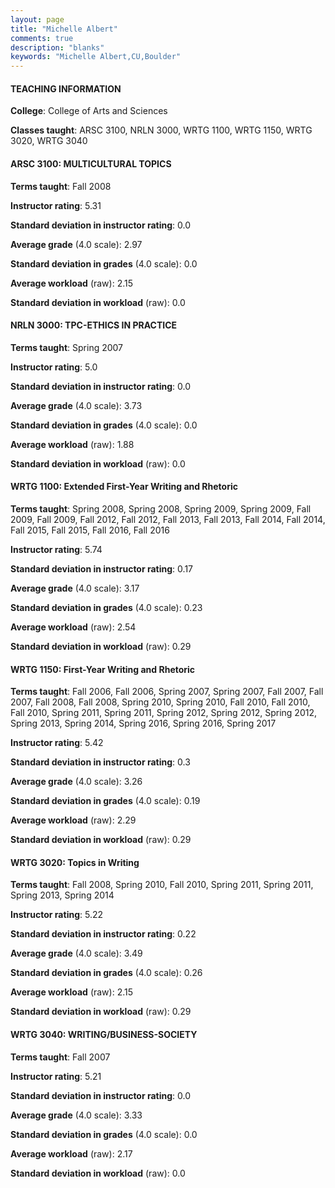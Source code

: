 ```yaml
---
layout: page
title: "Michelle Albert" 
comments: true
description: "blanks"
keywords: "Michelle Albert,CU,Boulder"
---
```

<head>
<script src="https://ajax.googleapis.com/ajax/libs/jquery/2.1.3/jquery.min.js"></script>
<script src="https://dl.dropboxusercontent.com/s/pc42nxpaw1ea4o9/highcharts.js?dl=0"></script>
<!-- <script src="../assets/js/highcharts.js"></script> -->
<style type="text/css">@font-face {
	font-family: "Bebas Neue";
	src: url(https://www.filehosting.org/file/details/544349/BebasNeue Regular.otf) format("opentype");
	}
	h1.Bebas { 
		font-family: "Bebas Neue", Verdana, Tahoma;
	}
</style>
</head>
	   
#### TEACHING INFORMATION

**College**: College of Arts and Sciences

**Classes taught**: ARSC 3100, NRLN 3000, WRTG 1100, WRTG 1150, WRTG 3020, WRTG 3040

#### ARSC 3100: MULTICULTURAL TOPICS

**Terms taught**: Fall 2008

**Instructor rating**: 5.31

**Standard deviation in instructor rating**: 0.0

**Average grade** (4.0 scale): 2.97

**Standard deviation in grades** (4.0 scale): 0.0

**Average workload** (raw): 2.15

**Standard deviation in workload** (raw): 0.0

#### NRLN 3000: TPC-ETHICS IN PRACTICE

**Terms taught**: Spring 2007

**Instructor rating**: 5.0

**Standard deviation in instructor rating**: 0.0

**Average grade** (4.0 scale): 3.73

**Standard deviation in grades** (4.0 scale): 0.0

**Average workload** (raw): 1.88

**Standard deviation in workload** (raw): 0.0

#### WRTG 1100: Extended First-Year Writing and Rhetoric

**Terms taught**: Spring 2008, Spring 2008, Spring 2009, Spring 2009, Fall 2009, Fall 2009, Fall 2012, Fall 2012, Fall 2013, Fall 2013, Fall 2014, Fall 2014, Fall 2015, Fall 2015, Fall 2016, Fall 2016

**Instructor rating**: 5.74

**Standard deviation in instructor rating**: 0.17

**Average grade** (4.0 scale): 3.17

**Standard deviation in grades** (4.0 scale): 0.23

**Average workload** (raw): 2.54

**Standard deviation in workload** (raw): 0.29

#### WRTG 1150: First-Year Writing and Rhetoric

**Terms taught**: Fall 2006, Fall 2006, Spring 2007, Spring 2007, Fall 2007, Fall 2007, Fall 2008, Fall 2008, Spring 2010, Spring 2010, Fall 2010, Fall 2010, Fall 2010, Spring 2011, Spring 2011, Spring 2012, Spring 2012, Spring 2012, Spring 2013, Spring 2014, Spring 2016, Spring 2016, Spring 2017

**Instructor rating**: 5.42

**Standard deviation in instructor rating**: 0.3

**Average grade** (4.0 scale): 3.26

**Standard deviation in grades** (4.0 scale): 0.19

**Average workload** (raw): 2.29

**Standard deviation in workload** (raw): 0.29

#### WRTG 3020: Topics in Writing

**Terms taught**: Fall 2008, Spring 2010, Fall 2010, Spring 2011, Spring 2011, Spring 2013, Spring 2014

**Instructor rating**: 5.22

**Standard deviation in instructor rating**: 0.22

**Average grade** (4.0 scale): 3.49

**Standard deviation in grades** (4.0 scale): 0.26

**Average workload** (raw): 2.15

**Standard deviation in workload** (raw): 0.29

#### WRTG 3040: WRITING/BUSINESS-SOCIETY

**Terms taught**: Fall 2007

**Instructor rating**: 5.21

**Standard deviation in instructor rating**: 0.0

**Average grade** (4.0 scale): 3.33

**Standard deviation in grades** (4.0 scale): 0.0

**Average workload** (raw): 2.17

**Standard deviation in workload** (raw): 0.0

